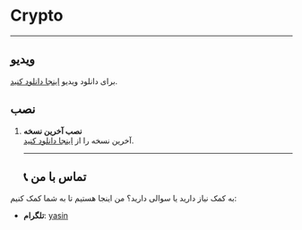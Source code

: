 # Crypto

---

## ویدیو 
  برای دانلود ویدیو [اینجا دانلود کنید](https://raw.githubusercontent.com/yasinowo/Crypto/refs/heads/main/Screenrecorder-2025-02-07-13-51-43-535.mp4).

   ## نصب
1. **نصب آخرین نسخه**  
   آخرین نسخه را از [اینجا دانلود کنید](https://raw.githubusercontent.com/yasinowo/Crypto/refs/heads/main/cryptolist.apk
).

   ---
   ## 📞 تماس با من

به کمک نیاز دارید یا سوالی دارید؟ من اینجا هستیم تا به شما کمک کنیم:

- **تلگرام**: [yasin](https://t.me/yasinid)

